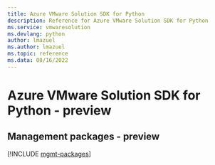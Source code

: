 ```yaml
---
title: Azure VMware Solution SDK for Python
description: Reference for Azure VMware Solution SDK for Python
ms.service: vmwaresolution
ms.devlang: python
author: lmazuel
ms.author: lmazuel
ms.topic: reference
ms.data: 08/16/2022
---
```

# Azure VMware Solution SDK for Python - preview

## Management packages - preview
[!INCLUDE [mgmt-packages](vmware-solution-mgmt-index.md)]